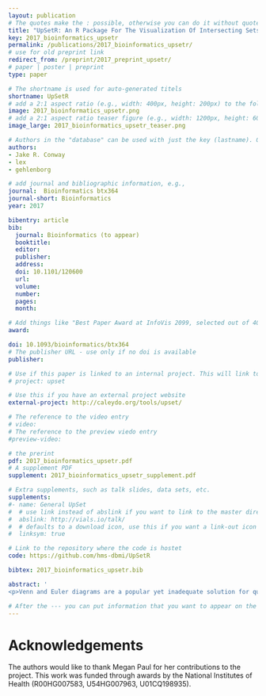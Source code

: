 ```yaml
---
layout: publication
# The quotes make the : possible, otherwise you can do it without quotes
title: "UpSetR: An R Package For The Visualization Of Intersecting Sets And Their Properties"
key: 2017_bioinformatics_upsetr
permalink: /publications/2017_bioinformatics_upsetr/
# use for old preprint link
redirect_from: /preprint/2017_preprint_upsetr/
# paper | poster | preprint
type: paper

# The shortname is used for auto-generated titels
shortname: UpSetR
# add a 2:1 aspect ratio (e.g., width: 400px, height: 200px) to the folder /assets/images/papers/
image: 2017_bioinformatics_upsetr.png
# add a 2:1 aspect ratio teaser figure (e.g., width: 1200px, height: 600px) to the folder /assets/images/papers/
image_large: 2017_bioinformatics_upsetr_teaser.png

# Authors in the "database" can be used with just the key (lastname). Others can be written properly.
authors:
- Jake R. Conway
- lex
- gehlenborg

# add journal and bibliographic information, e.g., 
journal:  Bioinformatics btx364
journal-short: Bioinformatics
year: 2017

bibentry: article
bib:
  journal: Bioinformatics (to appear)
  booktitle: 
  editor: 
  publisher: 
  address: 
  doi: 10.1101/120600
  url: 
  volume: 
  number: 
  pages: 
  month: 

# Add things like "Best Paper Award at InfoVis 2099, selected out of 4000 submissions"
award:

doi: 10.1093/bioinformatics/btx364
# The publisher URL - use only if no doi is available
publisher:

# Use if this paper is linked to an internal project. This will link to the project site
# project: upset

# Use this if you have an external project website
external-project: http://caleydo.org/tools/upset/

# The reference to the video entry
# video:
# The reference to the preview viedo entry
#preview-video:

# the prerint
pdf: 2017_bioinformatics_upsetr.pdf
# A supplement PDF
supplement: 2017_bioinformatics_upsetr_supplement.pdf

# Extra supplements, such as talk slides, data sets, etc.
supplements:
#- name: General UpSet
#  # use link instead of abslink if you want to link to the master directory
#  abslink: http://vials.io/talk/
#  # defaults to a download icon, use this if you want a link-out icon
#  linksym: true

# Link to the repository where the code is hostet
code: https://github.com/hms-dbmi/UpSetR

bibtex: 2017_bioinformatics_upsetr.bib

abstract: '
<p>Venn and Euler diagrams are a popular yet inadequate solution for quantitative visualization of set intersections. A scalable alternative to Venn and Euler diagrams for visualizing intersecting sets and their properties is needed. We developed UpSetR, an open source R package that employs a scalable matrix-based visualization to show intersections of sets, their size, and other properties. UpSetR is available at <a href="https://cran.r-project.org/package=UpSetR">https://cran.r-project.org/package=UpSetR</a> and released under the MIT License. A Shiny app is available at <a href="https://gehlenborglab.shinyapps.io/upsetr">https://gehlenborglab.shinyapps.io/upsetr</a>.</p>'

# After the --- you can put information that you want to appear on the website using markdown formatting or HTML. A good example are acknowledgements, extra references, an erratum, etc.
---
```



# Acknowledgements

The authors would like to thank Megan Paul for her contributions to the project. This work was funded through awards by the National Institutes of Health (R00HG007583, U54HG007963, U01CQ198935).
